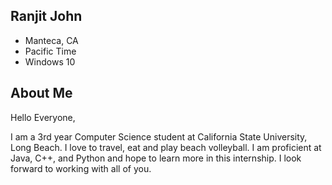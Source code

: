 ## Ranjit John
- Manteca, CA
- Pacific Time
- Windows 10

## About Me
Hello Everyone,

I am a 3rd year Computer Science student at California State University, Long Beach. I love to travel, eat and play beach volleyball. 
I am proficient at Java, C++, and Python and hope to learn more in this internship.
I look forward to working with all of you.
